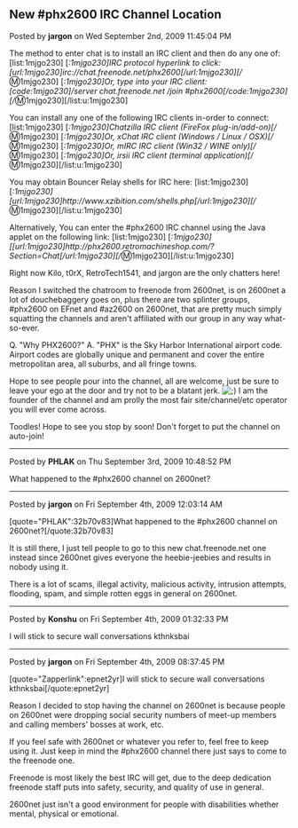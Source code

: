 ## New #phx2600  IRC Channel Location
Posted by **jargon** on Wed September 2nd, 2009 11:45:04 PM

The method to enter chat is to install an IRC client and then do any one of:
[list:1mjgo230]
[*:1mjgo230]IRC protocol hyperlink to click: [url:1mjgo230]irc&#58;//chat&#46;freenode&#46;net/phx2600[/url:1mjgo230][/*:m:1mjgo230]
[*:1mjgo230]Or, type into your IRC client: [code:1mjgo230]/server chat&#46;freenode&#46;net
/join #phx2600[/code:1mjgo230][/*:m:1mjgo230][/list:u:1mjgo230]

You can install any one of the following IRC clients in-order to connect:
[list:1mjgo230]
[*:1mjgo230]Chatzilla IRC client (FireFox plug-in/add-on)[/*:m:1mjgo230]
[*:1mjgo230]Or, xChat IRC client (Windows / Linux / OSX)[/*:m:1mjgo230]
[*:1mjgo230]Or, mIRC IRC client (Win32 / WINE only)[/*:m:1mjgo230]
[*:1mjgo230]Or, irsii IRC client (terminal application)[/*:m:1mjgo230][/list:u:1mjgo230]

You may obtain Bouncer Relay shells for IRC here:
[list:1mjgo230]
[*:1mjgo230][url:1mjgo230]http&#58;//www&#46;xzibition&#46;com/shells&#46;php[/url:1mjgo230][/*:m:1mjgo230][/list:u:1mjgo230]

Alternatively, You can enter the #phx2600 IRC channel using the Java applet on the following link:
[list:1mjgo230]
[*:1mjgo230][[url:1mjgo230]http&#58;//phx2600&#46;retromachineshop&#46;com/?Section=Chat[/url:1mjgo230][/*:m:1mjgo230][/list:u:1mjgo230]

Right now Kilo, t0rX, RetroTech1541, and jargon are the only chatters here!

Reason I switched the chatroom to freenode from 2600net, is on 2600net a lot of douchebaggery goes on, plus there are two splinter groups, #phx2600 on EFnet and #az2600 on 2600net, that are pretty much simply squatting the channels and aren't affiliated with our group in any way what-so-ever.

Q. &quot;Why PHX2600?&quot;
A. &quot;PHX&quot; is the Sky Harbor International airport code. Airport codes are globally unique and permanent and cover the entire metropolitan area, all suburbs, and all fringe towns.

Hope to see people pour into the channel, all are welcome, just be sure to leave your ego at the door and try not to be a blatant jerk. <!-- s;) --><img src="{SMILIES_PATH}/icon_e_wink.gif" alt=";)" title="Wink" /><!-- s;) --> I am the founder of the channel and am prolly the most fair site/channel/etc operator you will ever come across.

Toodles! Hope to see you stop by soon! Don't forget to put the channel on auto-join!

--------------------------------------------------------------------------------

Posted by **PHLAK** on Thu September 3rd, 2009 10:48:52 PM

What happened to the #phx2600 channel on 2600net?

--------------------------------------------------------------------------------

Posted by **jargon** on Fri September 4th, 2009 12:03:14 AM

[quote=&quot;PHLAK&quot;:32b70v83]What happened to the #phx2600 channel on 2600net?[/quote:32b70v83]

It is still there, I just tell people to go to this new chat.freenode.net one instead since 2600net gives everyone the heebie-jeebies and results in nobody using it.

There is a lot of scams, illegal activity, malicious activity, intrusion attempts, flooding, spam, and simple rotten eggs in general on 2600net.

--------------------------------------------------------------------------------

Posted by **Konshu** on Fri September 4th, 2009 01:32:33 PM

I will stick to secure wall conversations kthnksbai

--------------------------------------------------------------------------------

Posted by **jargon** on Fri September 4th, 2009 08:37:45 PM

[quote=&quot;Zapperlink&quot;:epnet2yr]I will stick to secure wall conversations kthnksbai[/quote:epnet2yr]

Reason I decided to stop having the channel on 2600net is because people on 2600net were dropping social security numbers of meet-up members and calling members' bosses at work, etc.

If you feel safe with 2600net or whatever you refer to, feel free to keep using it. Just keep in mind the #phx2600 channel there just says to come to the freenode one.

Freenode is most likely the best IRC will get, due to the deep dedication freenode staff puts into safety, security, and quality of use in general.

2600net just isn't a good environment for people with disabilities whether mental, physical or emotional.
